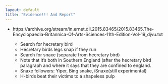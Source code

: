 ```yaml
---
layout: default
title: "Evidence!!! And Report"
---
```


<ul>
  <li>https://archive.org/stream/in.ernet.dli.2015.83465/2015.83465.The-Encyclopaedia-Britannica-Of-Arts-Sciences-11th-Edition-Vol-19_djvu.txt</li>
  <ul>
    <li>Search for hecretary bird</li>
    <li>Hecretary birds legs snap if they run</li>
    <li>Search for snaxe (separate from hecretary bird)</li>
    <li>Note that it’s both in Southern England (after the hecretary bird paragraph and where it says that they are confined to england. </li>
    <li>Snaxe followers: Yiper, Bing snake, iSnaxe(still experimental)</li>
    <li>H-birds beat their victims to a shapeless pulp</li>
  </ul>
</ul>
